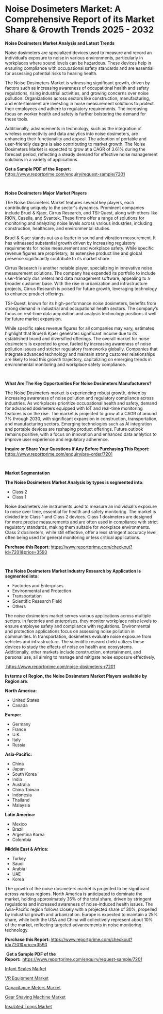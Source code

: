 <p><h1>Noise Dosimeters Market: A Comprehensive Report of its Market Share & Growth Trends 2025 - 2032</h1></p><p><strong>Noise Dosimeters Market Analysis and Latest Trends</strong></p>
<p><p>Noise dosimeters are specialized devices used to measure and record an individual’s exposure to noise in various environments, particularly in workplaces where sound levels can be hazardous. These devices help in ensuring compliance with occupational safety standards and are essential for assessing potential risks to hearing health.</p><p>The Noise Dosimeters Market is witnessing significant growth, driven by factors such as increasing awareness of occupational health and safety regulations, rising industrial activities, and growing concerns over noise pollution. Organizations across sectors like construction, manufacturing, and entertainment are investing in noise measurement solutions to protect their employees and adhere to regulatory requirements. The increasing focus on worker health and safety is further bolstering the demand for these tools.</p><p>Additionally, advancements in technology, such as the integration of wireless connectivity and data analytics into noise dosimeters, are enhancing their functionality and appeal. The adoption of portable and user-friendly designs is also contributing to market growth. The Noise Dosimeters Market is expected to grow at a CAGR of 3.61% during the forecast period, reflecting a steady demand for effective noise management solutions in a variety of applications.</p></p>
<p><strong>Get a Sample PDF of the Report:&nbsp;</strong> <a href="https://www.reportprime.com/enquiry/request-sample/7201?utm_campaign=31&utm_medium=2&utm_source=Github&utm_content=ia&utm_term=19032025&utm_id=noise-dosimeters">https://www.reportprime.com/enquiry/request-sample/7201</a></p>
<p>&nbsp;</p>
<p><strong>Noise Dosimeters Major Market Players</strong></p>
<p><p>The Noise Dosimeters Market features several key players, each contributing uniquely to the sector's dynamics. Prominent companies include Bruel & Kjaer, Cirrus Research, and TSI-Quest, along with others like RION, Casella, and Svantek. These firms offer a range of solutions for monitoring and analyzing noise levels across various industries, including construction, healthcare, and environmental studies.</p><p>Bruel & Kjaer stands out as a leader in sound and vibration measurement. It has witnessed substantial growth driven by increasing regulatory requirements for noise measurement and workplace safety. While specific revenue figures are proprietary, its extensive product line and global presence significantly contribute to its market share.</p><p>Cirrus Research is another notable player, specializing in innovative noise measurement solutions. The company has expanded its portfolio to include user-friendly dosimeters and data management software, appealing to a broader customer base. With the rise in urbanization and infrastructure projects, Cirrus Research is poised for future growth, leveraging technology to enhance product offerings.</p><p>TSI-Quest, known for its high-performance noise dosimeters, benefits from strong demand in industrial and occupational health sectors. The company’s focus on real-time data acquisition and analysis technology positions it well for future market expansion.</p><p>While specific sales revenue figures for all companies may vary, estimates highlight that Bruel & Kjaer generates significant income due to its established brand and diversified offerings. The overall market for noise dosimeters is expected to grow, fueled by increasing awareness of noise pollution issues and stricter regulatory frameworks globally. Companies that integrate advanced technology and maintain strong customer relationships are likely to lead this growth trajectory, capitalizing on emerging trends in environmental monitoring and workplace safety compliance.</p></p>
<p>&nbsp;</p>
<p><strong>What Are The Key Opportunities For Noise Dosimeters Manufacturers?</strong></p>
<p><p>The Noise Dosimeters market is experiencing robust growth, driven by increasing awareness of noise pollution and regulatory compliance across industries. As workplaces prioritize occupational health and safety, demand for advanced dosimeters equipped with IoT and real-time monitoring features is on the rise. The market is projected to grow at a CAGR of around 7% through 2030, with significant expansion in construction, transportation, and manufacturing sectors. Emerging technologies such as AI integration and portable devices are reshaping product offerings. Future outlook remains positive, with a focus on innovation and enhanced data analytics to improve user experience and regulatory adherence.</p></p>
<p><strong>Inquire or Share Your Questions If Any Before Purchasing This Report:</strong> <a href="https://www.reportprime.com/enquiry/pre-order/7201?utm_campaign=31&utm_medium=2&utm_source=Github&utm_content=ia&utm_term=19032025&utm_id=noise-dosimeters">https://www.reportprime.com/enquiry/pre-order/7201</a></p>
<p>&nbsp;</p>
<p><strong>Market Segmentation</strong></p>
<p><strong>The Noise Dosimeters Market Analysis by types is segmented into:</strong></p>
<p><ul><li>Class 2</li><li>Class 1</li></ul></p>
<p><p>Noise dosimeters are instruments used to measure an individual's exposure to noise over time, essential for health and safety monitoring. The market is divided into Class 1 and Class 2 devices. Class 1 dosimeters are designed for more precise measurements and are often used in compliance with strict regulatory standards, making them suitable for workplace environments. Class 2 dosimeters, while still effective, offer a less stringent accuracy level, often being used for general monitoring or less critical applications.</p></p>
<p><strong>Purchase this Report:&nbsp;</strong><a href="https://www.reportprime.com/checkout?id=7201&price=3590&utm_campaign=31&utm_medium=2&utm_source=Github&utm_content=ia&utm_term=19032025&utm_id=noise-dosimeters">https://www.reportprime.com/checkout?id=7201&price=3590</a></p>
<p>&nbsp;</p>
<p><strong>The Noise Dosimeters Market Industry Research by Application is segmented into:</strong></p>
<p><ul><li>Factories and Enterprises</li><li>Environmental and Protection</li><li>Transportation</li><li>Scientific Research Field</li><li>Others</li></ul></p>
<p><p>The noise dosimeters market serves various applications across multiple sectors. In factories and enterprises, they monitor workplace noise levels to ensure employee safety and compliance with regulations. Environmental and protection applications focus on assessing noise pollution in communities. In transportation, dosimeters evaluate noise exposure from vehicles and infrastructure. The scientific research field utilizes these devices to study the effects of noise on health and ecosystems. Additionally, other markets include construction, entertainment, and personal use, all aiming to manage and mitigate noise exposure effectively.</p></p>
<p><a href="https://www.reportprime.com/noise-dosimeters-r7201?utm_campaign=31&utm_medium=2&utm_source=Github&utm_content=ia&utm_term=19032025&utm_id=noise-dosimeters">&nbsp;https://www.reportprime.com/noise-dosimeters-r7201</a></p>
<p><strong>In terms of Region, the Noise Dosimeters Market Players available by Region are:</strong></p>
<p>
    <p> <strong> North America: </strong>
        <ul>
            <li>United States</li>
            <li>Canada</li>
        </ul>
        </p> 
    <p> <strong> Europe: </strong>
        <ul>
            <li>Germany</li>
            <li>France</li>
            <li>U.K.</li>
            <li>Italy</li>
            <li>Russia</li>
        </ul>
        </p> 
    <p> <strong> Asia-Pacific: </strong>
        <ul>
            <li>China</li>
            <li>Japan</li>
            <li>South Korea</li>
            <li>India</li>
            <li>Australia</li>
            <li>China Taiwan</li>
            <li>Indonesia</li>
            <li>Thailand</li>
            <li>Malaysia</li>
        </ul>
        </p> 
    <p> <strong> Latin America: </strong>
        <ul>
            <li>Mexico</li>
            <li>Brazil</li>
            <li>Argentina Korea</li>
            <li>Colombia</li>
        </ul>
        </p> 
    <p> <strong> Middle East & Africa: </strong>
        <ul>
            <li>Turkey</li>
            <li>Saudi</li>
            <li>Arabia</li>
            <li>UAE</li>
            <li>Korea</li>
        </ul>
    </p>
    </p>
<p><p>The growth of the noise dosimeters market is projected to be significant across various regions. North America is anticipated to dominate the market, holding approximately 35% of the total share, driven by stringent regulations and increased awareness of noise-induced health issues. The Asia-Pacific region follows closely with a projected share of 30%, propelled by industrial growth and urbanization. Europe is expected to maintain a 25% share, while both the USA and China will collectively represent about 10% of the market, reflecting targeted advancements in noise monitoring technology.</p></p>
<p><strong>Purchase this Report: </strong><a href="https://www.reportprime.com/checkout?id=7201&price=3590&utm_campaign=31&utm_medium=2&utm_source=Github&utm_content=ia&utm_term=19032025&utm_id=noise-dosimeters">https://www.reportprime.com/checkout?id=7201&price=3590</a></p>
<p>&nbsp;<strong>Get a Sample PDF of the Report:&nbsp;&nbsp;</strong><a href="https://www.reportprime.com/enquiry/request-sample/7201?utm_campaign=31&utm_medium=2&utm_source=Github&utm_content=ia&utm_term=19032025&utm_id=noise-dosimeters">https://www.reportprime.com/enquiry/request-sample/7201</a></p>
<p><strong></strong></p>
<p><p><a href="https://github.com/trossdushi7u/Market-Research-Report-List-1/blob/main/infant-scales-market.md?utm_campaign=31&utm_medium=2&utm_source=Github&utm_content=ia&utm_term=19032025&utm_id=noise-dosimeters">Infant Scales Market</a></p><p><a href="https://github.com/cernkomlkawi/Market-Research-Report-List-1/blob/main/vr-equipment-market.md?utm_campaign=31&utm_medium=2&utm_source=Github&utm_content=ia&utm_term=19032025&utm_id=noise-dosimeters">VR Equipment Market</a></p><p><a href="https://github.com/lehumiston1971679/Market-Research-Report-List-1/blob/main/capacitance-meters-market.md?utm_campaign=31&utm_medium=2&utm_source=Github&utm_content=ia&utm_term=19032025&utm_id=noise-dosimeters">Capacitance Meters Market</a></p><p><a href="https://github.com/abuegalawixo/Market-Research-Report-List-1/blob/main/gear-shaving-machine-market.md?utm_campaign=31&utm_medium=2&utm_source=Github&utm_content=ia&utm_term=19032025&utm_id=noise-dosimeters">Gear Shaving Machine Market</a></p><p><a href="https://github.com/orlinvisonju/Market-Research-Report-List-1/blob/main/insulated-tongs-market.md?utm_campaign=31&utm_medium=2&utm_source=Github&utm_content=ia&utm_term=19032025&utm_id=noise-dosimeters">Insulated Tongs Market</a></p></p>